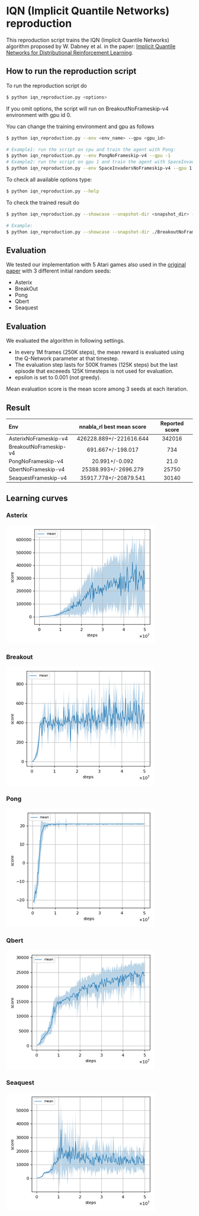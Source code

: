 # IQN (Implicit Quantile Networks) reproduction

This reproduction script trains the IQN (Implicit Quantile Networks) algorithm proposed by W. Dabney et al. in the paper: [Implicit Quantile Networks for Distributional Reinforcement Learning](https://arxiv.org/pdf/1806.06923.pdf).

## How to run the reproduction script

To run the reproduction script do

```sh
$ python iqn_reproduction.py <options>
```

If you omit options, the script will run on BreakoutNoFrameskip-v4 environment with gpu id 0.

You can change the training environment and gpu as follows

```sh
$ python iqn_reproduction.py --env <env_name> --gpu <gpu_id>
```

```sh
# Example1: run the script on cpu and train the agent with Pong:
$ python iqn_reproduction.py --env PongNoFrameskip-v4 --gpu -1
# Example2: run the script on gpu 1 and train the agent with SpaceInvaders:
$ python iqn_reproduction.py --env SpaceInvadersNoFrameskip-v4 --gpu 1
```

To check all available options type:

```sh
$ python iqn_reproduction.py --help
```

To check the trained result do

```sh
$ python iqn_reproduction.py --showcase --snapshot-dir <snapshot_dir> --render
```

```sh
# Example:
$ python iqn_reproduction.py --showcase --snapshot-dir ./BreakoutNoFrameskip-v4/seed-1/iteration-250000/ --render
```

## Evaluation

We tested our implementation with 5 Atari games also used in the [original paper](https://arxiv.org/pdf/1806.06923.pdf)
with 3 different initial random seeds:

- Asterix
- BreakOut
- Pong
- Qbert
- Seaquest

## Evaluation

We evaluated the algorithm in following settings.

* In every 1M frames (250K steps), the mean reward is evaluated using the Q-Network parameter at that timestep.
* The evaluation step lasts for 500K frames (125K steps) but the last episode that exceeeds 125K timesteps is not used for evaluation.
* epsilon is set to 0.001 (not greedy).

Mean evaluation score is the mean score among 3 seeds at each iteration.

## Result

|Env|nnabla_rl best mean score|Reported score|
|:---|:---:|:---:|
|AsterixNoFrameskip-v4|426228.889+/-221616.644|342016|
|BreakoutNoFrameskip-v4|691.667+/-198.017|734|
|PongNoFrameskip-v4|20.991+/-0.092|21.0|
|QbertNoFrameskip-v4|25388.993+/-2696.279|25750|
|SeaquestFrameskip-v4|35917.778+/-20879.541|30140|

## Learning curves

### Asterix

![Asterix Result](./reproduction_results/AsterixNoFrameskip-v4_results/result.png)

### Breakout

![Breakout Result](./reproduction_results/BreakoutNoFrameskip-v4_results/result.png)

### Pong

![Pong Result](./reproduction_results/PongNoFrameskip-v4_results/result.png)

### Qbert

![Qbert Result](./reproduction_results/QbertNoFrameskip-v4_results/result.png)

### Seaquest

![Seaquest Result](./reproduction_results/SeaquestNoFrameskip-v4_results/result.png)
